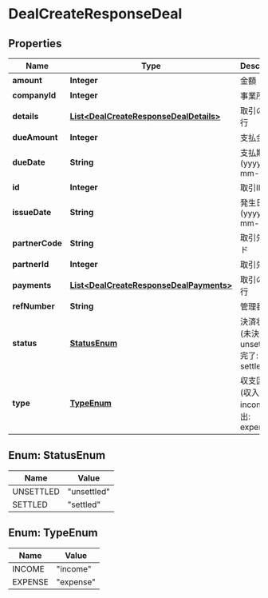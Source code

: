 

# DealCreateResponseDeal

## Properties

Name | Type | Description | Notes
------------ | ------------- | ------------- | -------------
**amount** | **Integer** | 金額 | 
**companyId** | **Integer** | 事業所ID | 
**details** | [**List&lt;DealCreateResponseDealDetails&gt;**](DealCreateResponseDealDetails.md) | 取引の明細行 |  [optional]
**dueAmount** | **Integer** | 支払金額 |  [optional]
**dueDate** | **String** | 支払期日 (yyyy-mm-dd) |  [optional]
**id** | **Integer** | 取引ID | 
**issueDate** | **String** | 発生日 (yyyy-mm-dd) | 
**partnerCode** | **String** | 取引先コード |  [optional]
**partnerId** | **Integer** | 取引先ID | 
**payments** | [**List&lt;DealCreateResponseDealPayments&gt;**](DealCreateResponseDealPayments.md) | 取引の支払行 |  [optional]
**refNumber** | **String** | 管理番号 |  [optional]
**status** | [**StatusEnum**](#StatusEnum) | 決済状況 (未決済: unsettled, 完了: settled) | 
**type** | [**TypeEnum**](#TypeEnum) | 収支区分 (収入: income, 支出: expense) |  [optional]



## Enum: StatusEnum

Name | Value
---- | -----
UNSETTLED | &quot;unsettled&quot;
SETTLED | &quot;settled&quot;



## Enum: TypeEnum

Name | Value
---- | -----
INCOME | &quot;income&quot;
EXPENSE | &quot;expense&quot;



